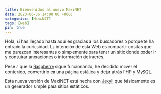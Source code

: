 ```yaml
---
title: Bienvenidos al nuevo MaxiNET
date: 2023-06-06 14:00:00 +0000
categories: [MaxiNET]
tags: [web]
pin: true
---
```

Hola, si has llegado hasta aquí es gracias a los buscadores o porque te ha entrado la curiosidad. La intención de esta Web es compartir cositas que me parezcan interesantes o simplemente para tener un sitio donde poder ir y consultar anotaciones o información de interés.

Pese a que la [Raspberry](https://amzn.to/3O7Hgy1) sigue funcionando, he decidido mover el contenido, convertirlo en una página estática y dejar atrás PHP y MySQL.

Esta nueva versión de MaxiNET está hecha con [Jekyll](https://jekyllrb.com/) que básicamente es un generador simple para sitios estáticos.